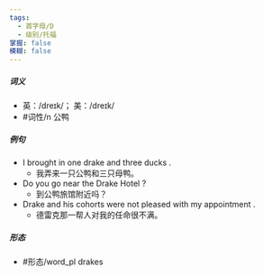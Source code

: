 ```yaml
---
tags:
  - 首字母/D
  - 级别/托福
掌握: false
模糊: false
---
```

##### 词义
- 英：/dreɪk/； 美：/dreɪk/
- #词性/n  公鸭
##### 例句
- I brought in one drake and three ducks .
	- 我弄来一只公鸭和三只母鸭。
- Do you go near the Drake Hotel ?
	- 到公鸭旅馆附近吗？
- Drake and his cohorts were not pleased with my appointment .
	- 德雷克那一帮人对我的任命很不满。
##### 形态
- #形态/word_pl drakes
